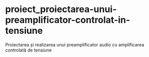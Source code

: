 # proiect_proiectarea-unui-preamplificator-controlat-in-tensiune
Proiectarea și realizarea unui preamplificator audio cu amplificarea controlată de tensiune
